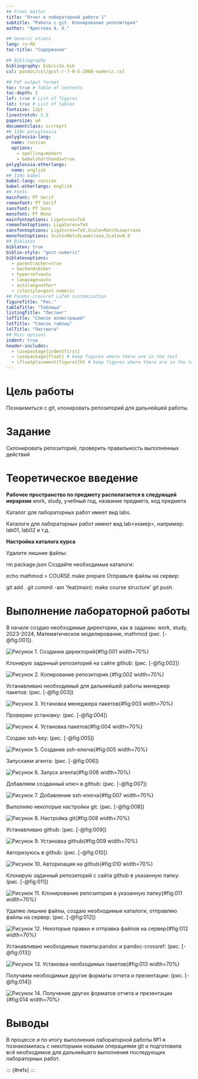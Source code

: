 ```yaml
---
## Front matter
title: "Отчет к лабораторной работе 1"
subtitle: "Работа с git. Клонирование репозитория"
author: "Аристова А. О."

## Generic otions
lang: ru-RU
toc-title: "Содержание"

## Bibliography
bibliography: bib/cite.bib
csl: pandoc/csl/gost-r-7-0-5-2008-numeric.csl

## Pdf output format
toc: true # Table of contents
toc-depth: 2
lof: true # List of figures
lot: true # List of tables
fontsize: 12pt
linestretch: 1.5
papersize: a4
documentclass: scrreprt
## I18n polyglossia
polyglossia-lang:
  name: russian
  options:
	- spelling=modern
	- babelshorthands=true
polyglossia-otherlangs:
  name: english
## I18n babel
babel-lang: russian
babel-otherlangs: english
## Fonts
mainfont: PT Serif
romanfont: PT Serif
sansfont: PT Sans
monofont: PT Mono
mainfontoptions: Ligatures=TeX
romanfontoptions: Ligatures=TeX
sansfontoptions: Ligatures=TeX,Scale=MatchLowercase
monofontoptions: Scale=MatchLowercase,Scale=0.9
## Biblatex
biblatex: true
biblio-style: "gost-numeric"
biblatexoptions:
  - parentracker=true
  - backend=biber
  - hyperref=auto
  - language=auto
  - autolang=other*
  - citestyle=gost-numeric
## Pandoc-crossref LaTeX customization
figureTitle: "Рис."
tableTitle: "Таблица"
listingTitle: "Листинг"
lofTitle: "Список иллюстраций"
lotTitle: "Список таблиц"
lolTitle: "Листинги"
## Misc options
indent: true
header-includes:
  - \usepackage{indentfirst}
  - \usepackage{float} # keep figures where there are in the text
  - \floatplacement{figure}{H} # keep figures where there are in the text
---
```


# Цель работы

Познакмиться с git, клонировать репозиторий для дальнейшей работы.

# Задание

Склонировать репозиторий, проверить правильность выполненных действий

# Теоретическое введение

**Рабочее пространство по предмету располагается в следующей иерархии**
work, study, учебный год, название предмета, код предмета

Каталог для лабораторных работ имеет вид labs.

Каталоги для лабораторных работ имеют вид lab<номер>, например: lab01, lab02 и т.д.

**Настройка каталога курса**

Удалите лишние файлы:

rm package.json
Создайте необходимые каталоги:

echo mathmod > COURSE
make prepare
Отправьте файлы на сервер:

git add .
git commit -am 'feat(main): make course structure'
git push

# Выполнение лабораторной работы

В начале создаю необходимые директории, как в задании: work, study, 2023-2024, Математическое моделирование, mathmod (рис. [-@fig:001]).

![Рисунок 1. Создание директорий](image/image1.jpg){#fig:001 width=70%}

Клонирую заданный репозиторий на сайте github: (рис. [-@fig:002])

![Рисунок 2. Копирование репозитория.](image/image2.jpg){#fig:002 width=70%}

Устанавливаю необходимый для дальнейшей работы менеджер пакетов: (рис. [-@fig:003])

![Рисунок 3. Установка менеджера пакетов ](image/image3.jpg){#fig:003 width=70%}

Проверяю установку: (рис. [-@fig:004])

![Рисунок 4. Установка пакетов](image/image4.jpg){#fig:004 width=70%}


Создаю ssh-key: (рис. [-@fig:005])

![Рисунок 5. Создание ssh-ключа](image/image5.jpg){#fig:005 width=70%}


Запускаем агента: (рис. [-@fig:006])

![Рисунок 6. Запуск агента](image/image6.jpg){#fig:006 width=70%}

Добавляем созданный ключ в github: (рис. [-@fig:007])

![ Рисунок 7. Добавление ssh-ключа](image/image7.jpg){#fig:007 width=70%}


Выполняю некоторые настройки git: (рис. [-@fig:008])

![ Рисунок 8. Настройка git](image/image8.jpg){#fig:008 width=70%}


Устанавливаю github: (рис. [-@fig:009])

![Рисунок 9. Установка github](image/image9.jpg){#fig:009 width=70%}


Авторизуюсь в github: (рис. [-@fig:010])

![Рисунок 10. Авторизация на github](image/image10.jpg){#fig:010 width=70%}


Клонирую заданный репозиторий с сайта github в указанную папку: (рис. [-@fig:011])

![Рисунок 11. Клонирование репозитория в указанную папку](image/image11.jpg){#fig:011 width=70%}


Удаляю лишние файлы, создаю необходимые каталоги, отправляю файлы на сервер: (рис. [-@fig:012])

![Рисунок 12. Некоторые правки и отправка файлов на сервер](image/image13.jpg){#fig:012 width=70%}


Устанавливаю необходимые пакеты:pandoc и pandoc-crossref: (рис. [-@fig:013])

![Рисунок 13. Установка необходимых пакетов](image/image14.jpg){#fig:013 width=70%}


Получаем необходимые другие форматы отчета и презентации: (рис. [-@fig:014])

![Рисунок 14. Получение других форматов отчета и презентации](image/image15.jpg){#fig:014 width=70%}


# Выводы

В процессе и по итогу выполнения лабораторной работы №1 я познакомилась с некоторыми новыми операциями git и подготовила всё необходимое для дальнейшего выполнения последующих лабораторных работ.

::: {#refs}
:::
